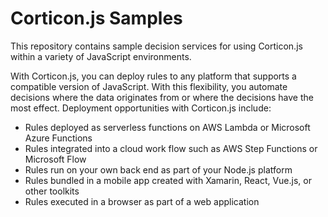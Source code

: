 # Corticon.js Samples
This repository contains sample decision services for using Corticon.js within a variety of JavaScript environments.

With Corticon.js, you can deploy rules to any platform that supports a compatible version of JavaScript. With this flexibility, you automate decisions where the data originates from or where the decisions have the most effect. Deployment opportunities with Corticon.js include:

- Rules deployed as serverless functions on AWS Lambda or Microsoft Azure Functions
- Rules integrated into a cloud work flow such as AWS Step Functions or Microsoft Flow
- Rules run on your own back end as part of your Node.js platform
- Rules bundled in a mobile app created with Xamarin, React, Vue.js, or other toolkits
- Rules executed in a browser as part of a web application

